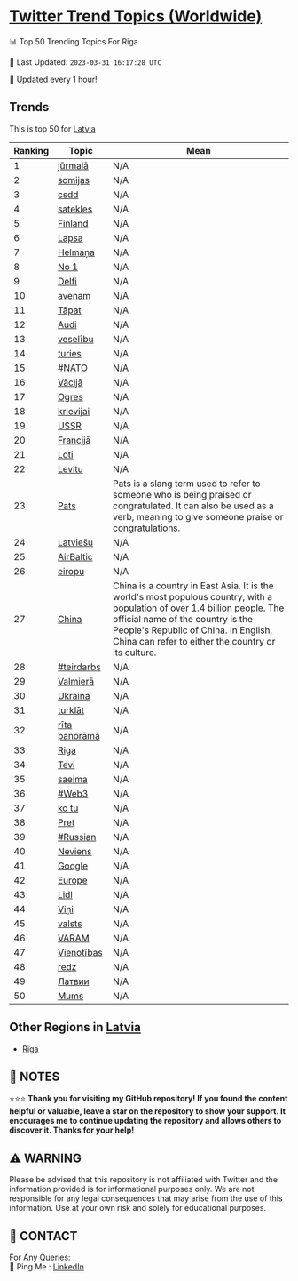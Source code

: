 [Twitter Trend Topics (Worldwide)](https://github.com/ErcinDedeoglu/Twitter-Trend-Topics)
==========


📊 Top 50 Trending Topics For Riga

📆 Last Updated: `2023-03-31 16:17:28 UTC`

🔧 Updated every 1 hour!


## Trends

This is top 50 for [Latvia](</Latvia>)

| Ranking | Topic | Mean |
| ------- | ------------ | ------------ |
| 1 | [jūrmalā](http://twitter.com/search?q=j%c5%abrmal%c4%81) | N/A |
| 2 | [somijas](http://twitter.com/search?q=somijas) | N/A |
| 3 | [csdd](http://twitter.com/search?q=csdd) | N/A |
| 4 | [satekles](http://twitter.com/search?q=satekles) | N/A |
| 5 | [Finland](http://twitter.com/search?q=Finland) | N/A |
| 6 | [Lapsa](http://twitter.com/search?q=Lapsa) | N/A |
| 7 | [Helmaņa](http://twitter.com/search?q=Helma%c5%86a) | N/A |
| 8 | [No 1](http://twitter.com/search?q=No+1) | N/A |
| 9 | [Delfi](http://twitter.com/search?q=Delfi) | N/A |
| 10 | [avenam](http://twitter.com/search?q=avenam) | N/A |
| 11 | [Tāpat](http://twitter.com/search?q=T%c4%81pat) | N/A |
| 12 | [Audi](http://twitter.com/search?q=Audi) | N/A |
| 13 | [veselību](http://twitter.com/search?q=vesel%c4%abbu) | N/A |
| 14 | [turies](http://twitter.com/search?q=turies) | N/A |
| 15 | [#NATO](http://twitter.com/search?q=%23NATO) | N/A |
| 16 | [Vācijā](http://twitter.com/search?q=V%c4%81cij%c4%81) | N/A |
| 17 | [Ogres](http://twitter.com/search?q=Ogres) | N/A |
| 18 | [krievijai](http://twitter.com/search?q=krievijai) | N/A |
| 19 | [USSR](http://twitter.com/search?q=USSR) | N/A |
| 20 | [Francijā](http://twitter.com/search?q=Francij%c4%81) | N/A |
| 21 | [Ļoti](http://twitter.com/search?q=%c4%bboti) | N/A |
| 22 | [Levitu](http://twitter.com/search?q=Levitu) | N/A |
| 23 | [Pats](http://twitter.com/search?q=Pats) | Pats is a slang term used to refer to someone who is being praised or congratulated. It can also be used as a verb, meaning to give someone praise or congratulations. |
| 24 | [Latviešu](http://twitter.com/search?q=Latvie%c5%a1u) | N/A |
| 25 | [AirBaltic](http://twitter.com/search?q=AirBaltic) | N/A |
| 26 | [eiropu](http://twitter.com/search?q=eiropu) | N/A |
| 27 | [China](http://twitter.com/search?q=China) | China is a country in East Asia. It is the world's most populous country, with a population of over 1.4 billion people. The official name of the country is the People's Republic of China. In English, China can refer to either the country or its culture. |
| 28 | [#teirdarbs](http://twitter.com/search?q=%23teirdarbs) | N/A |
| 29 | [Valmierā](http://twitter.com/search?q=Valmier%c4%81) | N/A |
| 30 | [Ukraina](http://twitter.com/search?q=Ukraina) | N/A |
| 31 | [turklāt](http://twitter.com/search?q=turkl%c4%81t) | N/A |
| 32 | [rīta panorāmā](http://twitter.com/search?q=r%c4%abta+panor%c4%81m%c4%81) | N/A |
| 33 | [Riga](http://twitter.com/search?q=Riga) | N/A |
| 34 | [Tevi](http://twitter.com/search?q=Tevi) | N/A |
| 35 | [saeima](http://twitter.com/search?q=saeima) | N/A |
| 36 | [#Web3](http://twitter.com/search?q=%23Web3) | N/A |
| 37 | [ko tu](http://twitter.com/search?q=ko+tu) | N/A |
| 38 | [Pret](http://twitter.com/search?q=Pret) | N/A |
| 39 | [#Russian](http://twitter.com/search?q=%23Russian) | N/A |
| 40 | [Neviens](http://twitter.com/search?q=Neviens) | N/A |
| 41 | [Google](http://twitter.com/search?q=Google) | N/A |
| 42 | [Europe](http://twitter.com/search?q=Europe) | N/A |
| 43 | [Lidl](http://twitter.com/search?q=Lidl) | N/A |
| 44 | [Viņi](http://twitter.com/search?q=Vi%c5%86i) | N/A |
| 45 | [valsts](http://twitter.com/search?q=valsts) | N/A |
| 46 | [VARAM](http://twitter.com/search?q=VARAM) | N/A |
| 47 | [Vienotības](http://twitter.com/search?q=Vienot%c4%abbas) | N/A |
| 48 | [redz](http://twitter.com/search?q=redz) | N/A |
| 49 | [Латвии](http://twitter.com/search?q=%d0%9b%d0%b0%d1%82%d0%b2%d0%b8%d0%b8) | N/A |
| 50 | [Mums](http://twitter.com/search?q=Mums) | N/A |



## Other Regions in [Latvia](</Latvia>)

* [Riga](</Latvia/Riga.md>)



## 📝 NOTES

⭐⭐⭐ **Thank you for visiting my GitHub repository! If you found the content helpful or valuable, leave a star on the repository to show your support. It encourages me to continue updating the repository and allows others to discover it. Thanks for your help!**


## ⚠️ WARNING

Please be advised that this repository is not affiliated with Twitter and the information provided is for informational purposes only. We are not responsible for any legal consequences that may arise from the use of this information. Use at your own risk and solely for educational purposes.


## 📨 CONTACT

 For Any Queries:  
            🏓 Ping Me : [LinkedIn](https://www.linkedin.com/in/ercindedeoglu/)
